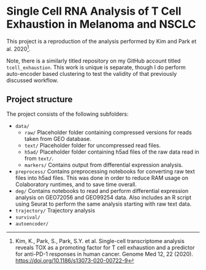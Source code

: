 # Single Cell RNA Analysis of T Cell Exhaustion in Melanoma and NSCLC

This project is a reproduction of the analysis performed by Kim and Park et al. 2020[^1].

Note, there is a similarly titled repository on my GitHub account titled `tcell_exhaustion`. This work is unique is separate, though I do perform auto-encoder based clustering to test the validity of that previously discussed workflow.


## Project structure

The project consists of the following subfolders:
- `data/`
  - `raw/` Placeholder folder containing compressed versions for reads taken from GEO database.
  - `text/` Placeholder folder for uncompressed read files.
  - `h5ad/` Placeholder folder containing h5ad files of the raw data read in from `text/`.
  - `markers/` Contains output from differential expression analysis.
- `preprocess/` Contains preprocessing notebooks for converting raw text files into h5ad files. This was done in order to reduce RAM usage on Colaboratory runtimes, and to save time overall.
- `deg/` Contains notebooks to read and perform differential expression analysis on GEO72056 and GEO99254 data. Also includes an R script using Seurat to perform the same analysis starting with raw text data.
- `trajectory/` Trajectory analysis
- `survival/`
- `autoencoder/`

 
[^1]: Kim, K., Park, S., Park, S.Y. et al. Single-cell transcriptome analysis reveals TOX as a promoting factor for T cell exhaustion and a predictor for anti-PD-1 responses in human cancer. Genome Med 12, 22 (2020). https://doi.org/10.1186/s13073-020-00722-9
